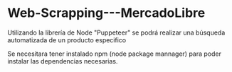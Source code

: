# Web-Scrapping---MercadoLibre
Utilizando la librería de Node "Puppeteer" se podrá realizar una búsqueda automatizada de un producto especifico

Se necesitara tener instalado npm (node package mannager) para poder instalar las dependencias necesarias.

